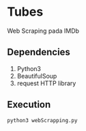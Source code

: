 # Tubes
Web Scraping pada IMDb

## Dependencies
1. Python3
2. BeautifulSoup
3. request HTTP library

## Execution
``` python3 webScrapping.py ```
